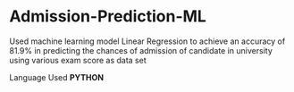# Admission-Prediction-ML
Used machine learning model Linear Regression to achieve an accuracy of 81.9% in predicting the chances of admission of candidate in university using various exam score as data set

Language Used <b> PYTHON </b>
